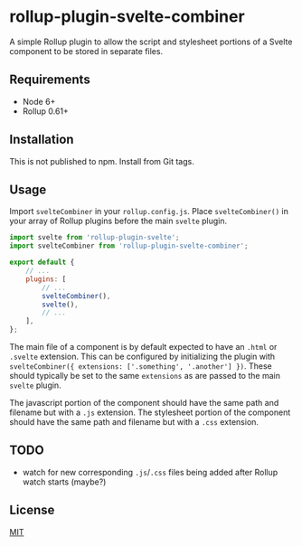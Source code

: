 # rollup-plugin-svelte-combiner

A simple Rollup plugin to allow the script and stylesheet portions of a Svelte component to be stored in separate files.

## Requirements

- Node 6+
- Rollup 0.61+

## Installation

This is not published to npm. Install from Git tags.

## Usage

Import `svelteCombiner` in your `rollup.config.js`. Place `svelteCombiner()` in your array of Rollup plugins before the main `svelte` plugin.

```javascript
import svelte from 'rollup-plugin-svelte';
import svelteCombiner from 'rollup-plugin-svelte-combiner';

export default {
	// ...
	plugins: [
		// ...
		svelteCombiner(),
		svelte(),
		// ...
	],
};
```

The main file of a component is by default expected to have an `.html` or `.svelte` extension. This can be configured by initializing the plugin with `svelteCombiner({ extensions: ['.something', '.another'] })`. These should typically be set to the same `extensions` as are passed to the main `svelte` plugin.

The javascript portion of the component should have the same path and filename but with a `.js` extension. The stylesheet portion of the component should have the same path and filename but with a `.css` extension.

## TODO

- watch for new corresponding `.js`/`.css` files being added after Rollup watch starts (maybe?)

## License

[MIT](LICENSE)
